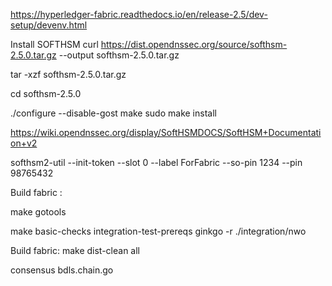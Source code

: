 https://hyperledger-fabric.readthedocs.io/en/release-2.5/dev-setup/devenv.html

Install SOFTHSM 
curl https://dist.opendnssec.org/source/softhsm-2.5.0.tar.gz --output softhsm-2.5.0.tar.gz

tar -xzf softhsm-2.5.0.tar.gz

cd  softhsm-2.5.0

./configure --disable-gost
make
sudo make install

https://wiki.opendnssec.org/display/SoftHSMDOCS/SoftHSM+Documentation+v2

softhsm2-util --init-token --slot 0 --label ForFabric --so-pin 1234 --pin 98765432


Build fabric :

make gotools


make basic-checks integration-test-prereqs
ginkgo -r ./integration/nwo

Build fabric:
make dist-clean all

consensus bdls.chain.go
